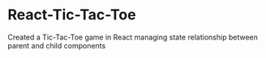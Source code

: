 # React-Tic-Tac-Toe
Created a Tic-Tac-Toe game in React managing state relationship between parent and child components
